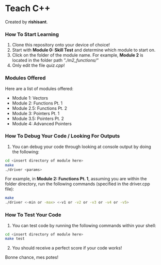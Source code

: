 # Teach C++
Created by __rishisant__.

### How To Start Learning
1. Clone this repository onto your device of choice!
2. Start with __Module 0: Skill Test__ and determine which module to start on.
3. Click on the folder of the module name. For example, __Module 2__ is located in the folder path _"./m2_functions/"_
4. Only edit the file _quiz.cpp_! 

### Modules Offered
Here are a list of modules offered:
* Module 1: Vectors
* Module 2: Functions Pt. 1
* Module 2.5: Functions Pt. 2
* Module 3: Pointers Pt. 1
* Module 3.5: Pointers Pt. 2
* Module 4: Advanced Pointers

### How To Debug Your Code / Looking For Outputs
1. You can debug your code through looking at console output by doing the following:
```sh
cd <insert directory of module here>
make
./driver <params>
```
For example, in __Module 2: Functions Pt. 1__, assuming you are within the folder directory, run the following commands (specified in the driver.cpp file):
```sh
make
./driver <-min or -max> <-v1 or -v2 or -v3 or -v4 or -v5>
```

### How To Test Your Code
1. You can test code by running the following commands within your shell:
```sh
cd <insert directory of module here>
make test
```
2. You should receive a perfect score if your code works!


Bonne chance, mes potes!
